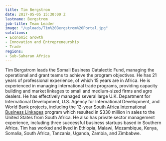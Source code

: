 ```yaml
---
title: Tim Bergstrom
date: 2017-05-05 15:30:00 Z
lastname: Bergstrom
job-title: Team Leader
image: "/uploads/Tim%20Bergstrom%20Portal.jpg"
solutions:
- Economic Growth
- Innovation and Entrepreneurship
- Trade
regions:
- Sub-Saharan Africa
---
```


Tim Bergstrom leads the Somali Business Catalectic Fund, managing the operational and grant teams to achieve the program objectives. He has 21 years of professional experience, of which 15 years are in Africa. He is experienced in managing international trade programs, providing capacity building and market linkages to small and medium-sized firms and agro dealers. He has effectively managed several large U.K. Department for International Development, U.S. Agency for International Development, and World Bank projects, including the 12-year [South Africa International Business Linkages](https://www.dai.com/our-work/projects/south-africa-international-business-linkages-ii-saibl-ii) program which resulted in $330 million in sales to the United States from South Africa. He also has private sector management experience, including three successful business startups based in Southern Africa. Tim has worked and lived in Ethiopia, Malawi, Mozambique, Kenya, Somalia, South Africa, Tanzania, Uganda, Zambia, and Zimbabwe.